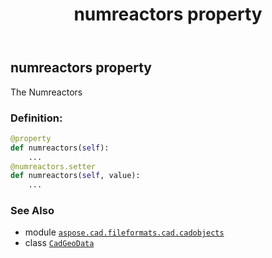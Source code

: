 ﻿---
title: numreactors property
second_title: Aspose.CAD for Python via .NET API References
description: 
type: docs
weight: 290
url: /python-net/aspose.cad.fileformats.cad.cadobjects/cadgeodata/numreactors/
is_root: false
---

## numreactors property


The Numreactors
### Definition:
```python
@property
def numreactors(self):
    ...
@numreactors.setter
def numreactors(self, value):
    ...
```

### See Also
* module [`aspose.cad.fileformats.cad.cadobjects`](../../)
* class [`CadGeoData`](/cad/python-net/aspose.cad.fileformats.cad.cadobjects/cadgeodata)
